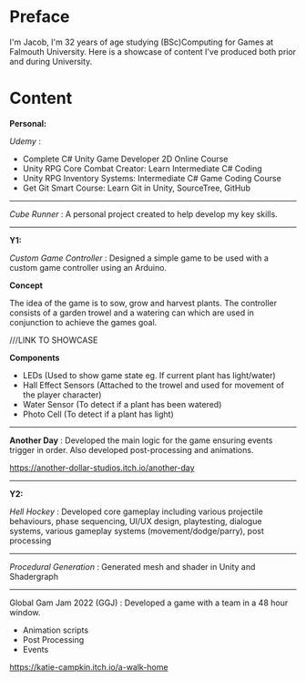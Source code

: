 # Preface
I'm Jacob, I'm 32 years of age studying (BSc)Computing for Games at Falmouth University. Here is a showcase of content I've produced both prior and during University.

# Content

**Personal:**

*Udemy* : 

- Complete C# Unity Game Developer 2D Online Course
- Unity RPG Core Combat Creator: Learn Intermediate C# Coding
- Unity RPG Inventory Systems: Intermediate C# Game Coding Course
- Get Git Smart Course: Learn Git in Unity, SourceTree, GitHub

---

*Cube Runner* : A personal project created to help develop my key skills.

---

**Y1:**

*Custom Game Controller* : Designed a simple game to be used with a custom game controller using an Arduino. 

**Concept**

The idea of the game is to sow, grow and harvest plants. The controller consists of a garden trowel and a watering can which are used in conjunction to achieve the games goal.

///LINK TO SHOWCASE

  **Components**
- LEDs (Used to show game state eg. If current plant has light/water)
- Hall Effect Sensors (Attached to the trowel and used for movement of the player character)
- Water Sensor (To detect if a plant has been watered)
- Photo Cell (To detect if a plant has light)

---

**Another Day** : Developed the main logic for the game ensuring events trigger in order. Also developed post-processing and animations.

https://another-dollar-studios.itch.io/another-day

---

**Y2:**

*Hell Hockey* : Developed core gameplay including various projectile behaviours, phase sequencing, UI/UX design, playtesting, dialogue systems, various gameplay systems (movement/dodge/parry), post processing

---

*Procedural Generation* : Generated mesh and shader in Unity and Shadergraph

---

Global Gam Jam 2022 (GGJ) : Developed a game with a team in a 48 hour window. 

- Animation scripts
- Post Processing
- Events

https://katie-campkin.itch.io/a-walk-home



